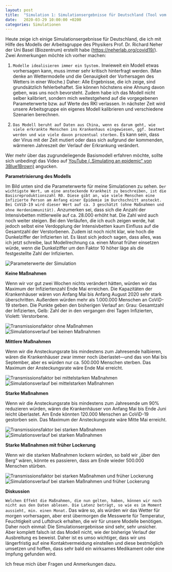 ```yaml
---
layout: post
title:  "Simulation 1: Simulationsergebnisse für Deutschland (Tool vom Neher Lab)"
date:   2020-03-29 10:00:00 +0200
categories: Simulationen
---
```

Heute zeige ich einige Simulationsergebnisse für Deutschland, die ich mit Hilfe des Modells der Arbeitsgruppe des Physikers Prof. Dr. Richard Neher der Uni Basel (Biozentrum) erstellt habe (https://neherlab.org/covid19/). Zwei Anmerkungen möchte ich vorher machen:

1. `Modelle idealisieren immer ein System.` Inwieweit ein Modell etwas vorhersagen kann, muss immer sehr kritisch hinterfragt werden. (Man denke an Wettermodelle und die Genauigkeit der Vorhersagen des Wetters in einer Woche.) Daher: Alle Ergebnisse, die ich zeige, sind grundsätzlich fehlerbehaftet. Sie können höchstens eine Ahnung davon geben, was uns noch bevorsteht. Zudem habe ich das Modell nicht selber kalibriert, sondern mich weitestgehend auf die vorgegebenen Parameterwerte bzw. auf Werte des RKI verlassen. In nächster Zeit wird unsere Arbeitsgruppe ein eigenes Modell kalibrieren und verschiedene Szenarien berechnen.

2. `Das Modell beruht auf Daten aus China, wenn es darum geht, wie viele erkrankte Menschen ins Krankenhaus eingewiesen, ggf. beatmet werden und wie viele davon prozentual sterben.` Es kann sein, dass der Virus mit der Zeit mutiert oder dass sich aufgrund der kommenden, wärmeren Jahreszeit der Verlauf der Erkrankung verändert.

Wer mehr über das zugrundeliegende Basismodell erfahren möchte, sollte sich unbedingt das Video auf [YouTube („Simulating an epidemic“ von 3Blue1Brown)](https://youtu.be/gxAaO2rsdIs) angucken.

**Parametrisierung des Modells**

Im Bild unten sind die Parameterwerte für meine Simulationen zu sehen. `Der wichtigste Wert, um eine ansteckende Krankheit zu beschreiben, ist die Basisreproduktionszahl R0. Diese gibt an, wie viele Menschen eine infizierte Person am Anfang einer Epidemie im Durchschnitt ansteckt. Bei CoViD-19 wird dieser Wert auf ca. 3 geschätzt (ohne Maßnahmen und ohne Herdenimmunität).` Anzumerken sei, dass sich die Anzahl der Intensivbetten mittlerweile auf ca. 28.000 erhöht hat. Die Zahl wird auch noch weiter steigen. Bei den Verläufen, die ich euch zeigen werde, hat jedoch selbst eine Verdopplung der Intensivbetten kaum Einfluss auf die Gesamtzahl der Verstorbenen. Zudem ist noch nicht klar, wie hoch die Dunkelziffer der Infizierten ist. Es lässt sich jedoch sagen, dass alles, was ich jetzt schreibe, laut Modellrechnung ca. einen Monat früher einsetzen würde, wenn die Dunkelziffer um den Faktor 10 höher läge als die festgestellte Zahl der Infizierten.

![Parameterwerte der Simulation](/assets/sim1/parameters.png)

**Keine Maßnahmen**

Wenn wir vor gut zwei Wochen nichts verändert hätten, würden wir das Maximum der Infiziertenzahl Ende Mai erreichen. Die Kapazitäten der Krankenhäuser wären von Anfang Mai bis Anfang August 2020 sehr stark überschritten. Außerdem würden mehr als 1.000.000 Menschen an CoViD-19 sterben.
Die Punkte geben den bisherigen Verlauf an: Grau: Gesamtzahl der Infizierten, Gelb: Zahl der in den vergangen drei Tagen Infizierten, Violett: Verstorbene.

![Transmissionsfaktor ohne Maßnahmen](/assets/sim1/nomitigation_transmission.png)
![Simulationsverlauf bei keinen Maßnahmen](/assets/sim1/nomitigation.png)

**Mittlere Maßnahmen**

Wenn wir die Ansteckungsrate bis mindestens zum Jahresende halbieren, wären die Krankenhäuser zwar immer noch überlastet—und das von Mai bis September, aber es würden nur ca. 500.000 Menschen sterben. Das Maximum der Ansteckungsrate wäre Ende Mai erreicht.

![Transmissionsfaktor bei mittelstarken Maßnahmen](/assets/sim1/mediummitigation_transmission.png)
![Simulationsverlauf bei mittelstarken Maßnahmen](/assets/sim1/mediummitigation.png)

**Starke Maßnahmen**

Wenn wir die Ansteckungsrate bis mindestens zum Jahresende um 90% reduzieren würden, wären die Krankenhäuser von Anfang Mai bis Ende Juni leicht überlastet. Am Ende könnten 120.000 Menschen an CoViD-19 gestorben sein. Das Maximum der Ansteckungsrate wäre Mitte Mai erreicht.

![Transmissionsfaktor bei starken Maßnahmen](/assets/sim1/strongmitigation_transmission.png)
![Simulationsverlauf bei starken Maßnahmen](/assets/sim1/strongmitigation.png)

**Starke Maßnahmen mit früher Lockerung**

Wenn wir die starken Maßnahmen lockern würden, so bald wir „über den Berg“ wären, könnte es passieren, dass am Ende wieder 500.000 Menschen stürben.

![Transmissionsfaktor bei starken Maßnahmen und früher Lockerung](/assets/sim1/strongmitigationendedearly_transmission.png)
![Simulationsverlauf bei starken Maßnahmen und früher Lockerung](/assets/sim1/strongmitigationendedearly.png)

**Diskussion**

`Welchen Effekt die Maßnahmen, die nun gelten, haben, können wir noch nicht aus den Daten ablesen. Die Latenz beträgt, so wie es im Moment aussieht, min. einen Monat.` Das wäre so, als würden wir das Wetter für morgen vorhersagen, aber erst übermorgen die Messwerte für Temperatur, Feuchtigkeit und Luftdruck erhalten, die wir für unsere Modelle benötigen. Daher noch einmal: Die Simulationsergebnisse sind sehr, sehr unsicher. Aber komplett falsch ist das Modell nicht, wie der bisherige Verlauf der Ausbreitung es beweist. Daher ist es umso wichtiger, dass wir uns längerfristig auf eine Kontaktvermeidung einstellen und diese bestmöglich umsetzen und hoffen, dass sehr bald ein wirksames Medikament oder eine Impfung gefunden wird.

Ich freue mich über Fragen und Anmerkungen dazu.